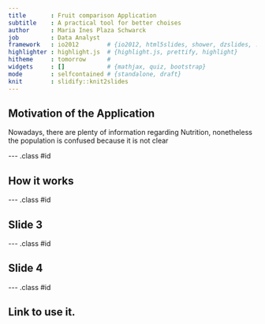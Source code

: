 ```yaml
---
title       : Fruit comparison Application
subtitle    : A practical tool for better choises
author      : Maria Ines Plaza Schwarck
job         : Data Analyst
framework   : io2012        # {io2012, html5slides, shower, dzslides, ...}
highlighter : highlight.js  # {highlight.js, prettify, highlight}
hitheme     : tomorrow      # 
widgets     : []            # {mathjax, quiz, bootstrap}
mode        : selfcontained # {standalone, draft}
knit        : slidify::knit2slides
---
```


## Motivation of the Application

Nowadays, there are plenty of information regarding Nutrition, nonetheless the population is confused because it is not clear 

--- .class #id 

## How it works


--- .class #id 

## Slide 3

--- .class #id 

## Slide 4

--- .class #id 

## Link to use it. 
